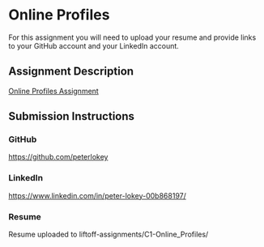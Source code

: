 # Online Profiles
For this assignment you will need to upload your resume and provide links to your GitHub account and your LinkedIn account.

## Assignment Description
[Online Profiles Assignment](https://education.launchcode.org/liftoff/modules/assignments/online-profiles)

## Submission Instructions
 
### GitHub
https://github.com/peterlokey
 
### LinkedIn
https://www.linkedin.com/in/peter-lokey-00b868197/

### Resume
Resume uploaded to liftoff-assignments/C1-Online_Profiles/
